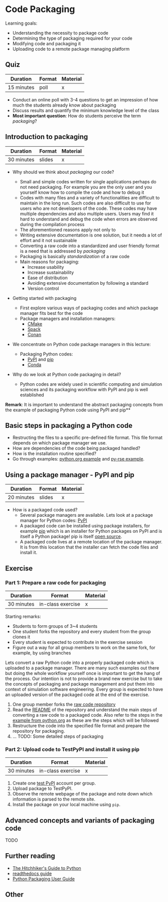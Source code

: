 # Code Packaging

Learning goals:

- Understanding the necessity to package code
- Determining the type of packaging required for your code
- Modifying code and packaging it
- Uploading code to a remote package managing platform

## Quiz

| Duration | Format | Material |
| --- | --- | --- |
| 15 minutes | poll | x |

- Conduct an online poll with 3-4 questions to get an impression of how much the students already know about packaging
- Discuss results and quantify the minimum knowledge level of the class
- **Most important question**: How do students perceive the term *packaging*?

## Introduction to packaging

| Duration | Format | Material |
| --- | --- | --- |
| 30 minutes | slides | x |

- Why should we think about *packaging* our code?
  - Small and simple codes written for single applications perhaps do not need packaging. For example you are the only user and you yourself know how to compile the code and how to debug it
  - Codes with many files and a variety of functionalities are difficult to maintain in the long run. Such codes are also difficult to use for users who are not developers of the code. These codes may have multiple dependencies and also multiple users. Users may find it hard to understand and debug the code when errors are observed during the compilation process
  - The aforementioned reasons apply not only to 
  - Writing extensive documentation is one solution, but it needs a lot of effort and it not sustainable
  - Converting a raw code into a standardized and user friendly format is a need that is addressed by *packaging*
  - Packaging is basically *standardization* of a raw code
  - Main reasons for packaging:
    - Increase usability
    - Increase sustainability
    - Ease of distribution
    - Avoiding extensive documentation by following a standard
    - Version control

- Getting started with packaging
  - First explore various ways of packaging codes and which package manager fits best for the code
  - Package managers and installation managers:
    - [CMake](https://cmake.org/)
    - [Spack](https://spack.io/)
    - [Conan](https://conan.io/)
- We concentrate on Python code package managers in this lecture:
  - Packaging Python codes:
    - [PyPI](https://pypi.org/) and [pip](https://pypi.org/project/pip/)
    - [Conda](https://docs.conda.io/en/latest/)

- Why do we look at Python code packaging in detail?
  - Python codes are widely used in scientific computing and simulation sciences and its packaging workflow with PyPI and pip is well established

**Remark**: It is important to understand the abstract packaging concepts from the example of packaging Python code using PyPI and pip**

## Basic steps in packaging a Python code

- Restructing the files to a specific pre-defined file format. This file format depends on which package manager we use.
- How are dependencies of the code being packaged handled?
- How is the installation routine specified?
- Go through examples: [python.org example](https://packaging.python.org/tutorials/packaging-projects/#packaging-python-projects) and [py-rse example](https://merely-useful.tech/py-rse/packaging.html).

## Using a package manager - PyPI and pip

| Duration | Format | Material |
| --- | --- | --- |
| 20 minutes | slides | x |

- How is a packaged code used?
  - Several package managers are available. Lets look at a package manager for Python codes: [PyPI](https://pypi.org/)
  - A packaged code can be installed using package installers, for example [pip](https://pypi.org/project/pip/) which is an installer for Python packages on PyPI and is itself a Python package! pip is itself [open source](https://github.com/pypa/pip).
  - A packaged code lives at a remote location of the package manager. It is from this location that the installer can fetch the code files and install it.

## Exercise

### Part 1: Prepare a raw code for packaging

| Duration | Format | Material |
| --- | --- | --- |
| 30 minutes | in-class exercise | x |

Starting remarks:

- Students to form groups of 3~4 students
- One student forks the repository and every student from the group clones it
- Every student is expected to contribute in the exercise session
- Figure out a way for all group members to work on the same fork, for example, by using branches

Lets convert a raw Python code into a properly packaged code which is uploaded to a package manager. There are many such examples out there but doing the whole workflow yourself once is important to get the hang of the process. Our intention is not to provide a brand new exercise but to take the concepts of packaging and package management and put them into context of simulation software engineering. Every group is expected to have an uploaded version of the packaged code at the end of the exercise.

1. One group member forks the [raw code repository](TODO)
2. Read the [README](TODO) of the repository and understand the main steps of converting a raw code to a packaged code. Also refer to the steps in the [example from python.org](https://packaging.python.org/tutorials/packaging-projects/#packaging-python-projects) as these are the steps which will be followed
3. Restructure the code into the specified file format and prepare the repository for packaging.
4. ... TODO: Some detailed steps of packaging

### Part 2: Upload code to TestPyPI and install it using pip

| Duration | Format | Material |
| --- | --- | --- |
| 30 minutes | in-class exercise | x |

1. Create one [test PyPI](https://test.pypi.org/) account per group.
2. Upload package to TestPyPI.
3. Observe the remote webpage of the package and note down which information is parsed to the remote site.
4. Install the package on your local machine using `pip`.

## Advanced concepts and variants of packaging code

TODO

## Further reading

- [The Hitchhiker's Guide to Python](https://docs.python-guide.org/shipping/packaging/)
- [readthedocs guide](https://python-packaging.readthedocs.io/en/latest/)
- [Python Packaging User Guide](https://packaging.python.org/)

## Other

